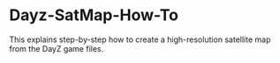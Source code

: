 # Dayz-SatMap-How-To

This explains step-by-step how to create a high-resolution satellite map from the DayZ game files. 
